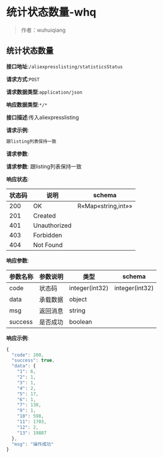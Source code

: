 # 统计状态数量-whq

> 作者：wuhuiqiang

## 统计状态数量


**接口地址**:`/aliexpresslisting/statisticsStatus`


**请求方式**:`POST`


**请求数据类型**:`application/json`


**响应数据类型**:`*/*`


**接口描述**:传入aliexpresslisting


**请求示例**:


```javascript
跟listing列表保持一致
```


**请求参数**:


**请求参数**: 跟listing列表保持一致


**响应状态**:


| 状态码 | 说明 | schema |
| -------- | -------- | ----- | 
|200|OK|R«Map«string,int»»|
|201|Created||
|401|Unauthorized||
|403|Forbidden||
|404|Not Found||


**响应参数**:


| 参数名称 | 参数说明 | 类型 | schema |
| -------- | -------- | ----- |----- | 
|code|状态码|integer(int32)|integer(int32)|
|data|承载数据|object||
|msg|返回消息|string||
|success|是否成功|boolean||


**响应示例**:
```javascript
{
  "code": 200,
  "success": true,
  "data": {
    "1": 6,
    "2": 1,
    "3": 1,
    "4": 2,
    "5": 17,
    "6": 1,
    "7": 138,
    "9": 1,
    "10": 598,
    "11": 1703,
    "12": 2,
    "13": 19887
  },
  "msg": "操作成功"
}
```